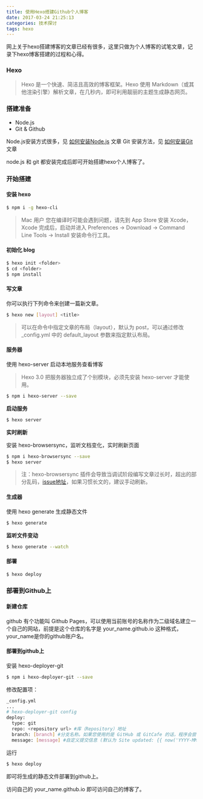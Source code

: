 ```yaml
---
title: 使用Hexo搭建Github个人博客
date: 2017-03-24 21:25:13
categories: 技术探讨
tags: hexo
---
```

网上关于hexo搭建博客的文章已经有很多，这里只做为个人博客的试笔文章，记录下hexo博客搭建的过程和心得。

### Hexo

> Hexo 是一个快速、简洁且高效的博客框架。Hexo 使用 Markdown（或其他渲染引擎）解析文章，在几秒内，即可利用靓丽的主题生成静态网页。

### 搭建准备

*   Node.js
*   Git & Github

Node.js安装方式很多，见 [如何安装Node.js](../如何安装Nodejs/) 文章
Git 安装方法，见 [如何安装Git](../如何安装Git/) 文章

node.js 和 git 都安装完成后即可开始搭建hexo个人博客了。

### 开始搭建

#### 安装 hexo

```bash
$ npm i -g hexo-cli
```
> Mac 用户
> 您在编译时可能会遇到问题，请先到 App Store 安装 Xcode，Xcode 完成后，启动并进入 Preferences -> Download -> Command Line Tools -> Install 安装命令行工具。

#### 初始化 blog

```bash
$ hexo init <folder>
$ cd <folder>
$ npm install
```

#### 写文章

你可以执行下列命令来创建一篇新文章。

```bash
$ hexo new [layout] <title>
```
> 可以在命令中指定文章的布局（layout），默认为 post，可以通过修改_config.yml 中的 default_layout 参数来指定默认布局。

#### 服务器

使用 hexo-server 启动本地服务查看博客

> Hexo 3.0 把服务器独立成了个别模块，必须先安装 hexo-server 才能使用。

```bash
$ npm i hexo-server --save
```

**启动服务**

```bash
$ hexo server
```

**实时刷新**

安装 hexo-browsersync，监听文档变化，实时刷新页面

```bash
$ npm i hexo-browsersync --save
$ hexo server
```

> 注：hexo-browsersync 插件会导致当调试阶段编写文章过长时，超出的部分乱码，[issue地址](https://github.com/hexojs/hexo/issues/2149)，如果习惯长文的，建议手动刷新。

#### 生成器

使用 hexo generate 生成静态文件

```bash
$ hexo generate
```

**监听文件变动**

```bash
$ hexo generate --watch
```

#### 部署

```bash
$ hexo deploy
```

### 部署到Github上

#### 新建仓库

github 有个功能叫 Github Pages，可以使用当前账号的名称作为二级域名建立一个自己的网站，前提是这个仓库的名字是 your_name.github.io 这种格式，your_name是你的github账户名。

#### 部署到github上

安装 hexo-deployer-git

```bash
$ npm i hexo-deployer-git --save
```

修改配置项：

```bash
_config.yml
...
# hexo-deployer-git config
deploy:
  type: git
  repo: <repository url> #库（Repository）地址
  branch: [branch] #分支名称。如果您使用的是 GitHub 或 GitCafe 的话，程序会尝试自动检测。
  message: [message] #自定义提交信息 (默认为 Site updated: {{ now('YYYY-MM-DD HH:mm:ss') }})
```

运行

```bash
$ hexo deploy
```

即可将生成的静态文件部署到github上。

访问自己的 your_name.github.io 即可访问自己的博客了。
